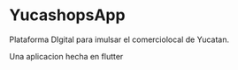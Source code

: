 # YucashopsApp
Plataforma DIgital para imulsar el comerciolocal de Yucatan.

Una aplicacion hecha en flutter
